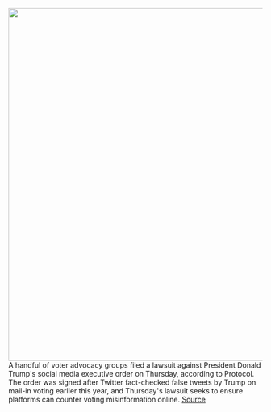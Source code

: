 <img src='https://cdn.vox-cdn.com/thumbor/M_XKVNNMlHkOvRL3DfUlLsftSXQ=/0x0:3000x2000/1200x800/filters:focal(1260x760:1740x1240)/cdn.vox-cdn.com/uploads/chorus_image/image/67305251/1228174631.jpg.0.jpg' width='700px' /><br/>
A handful of voter advocacy groups filed a lawsuit against President Donald Trump's social media executive order on Thursday, according to Protocol. The order was signed after Twitter fact-checked false tweets by Trump on mail-in voting earlier this year, and Thursday's lawsuit seeks to ensure platforms can counter voting misinformation online.
<a href='https://www.theverge.com/2020/8/27/21404554/trump-social-media-order-section-230-rock-the-vote-free-press'> Source <a/>